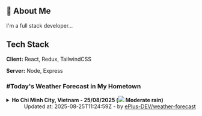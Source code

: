 ## 🚀 About Me
I'm a full stack developer...


## Tech Stack

**Client:** React, Redux, TailwindCSS

**Server:** Node, Express

### #Today's Weather Forecast in My Hometown



<details>
    <summary><b>Ho Chi Minh City, Vietnam - 25/08/2025 (<img src="https://cdn.weatherapi.com/weather/64x64/day/302.png" /> Moderate rain)</b>
    </summary>

    
<table>
    <tr>
        <th>Hour</th>
        <td>00:00</td><td>01:00</td><td>02:00</td><td>03:00</td><td>04:00</td><td>05:00</td><td>06:00</td><td>07:00</td><td>08:00</td><td>09:00</td><td>10:00</td><td>11:00</td><td>12:00</td><td>13:00</td><td>14:00</td><td>15:00</td><td>16:00</td><td>17:00</td><td>18:00</td><td>19:00</td><td>20:00</td><td>21:00</td><td>22:00</td><td>23:00</td>
    </tr>
    <tr>
        <th>Weather</th>
        <td><img src="https://cdn.weatherapi.com/weather/64x64/night/116.png"></img></td><td><img src="https://cdn.weatherapi.com/weather/64x64/night/119.png"></img></td><td><img src="https://cdn.weatherapi.com/weather/64x64/night/116.png"></img></td><td><img src="https://cdn.weatherapi.com/weather/64x64/night/263.png"></img></td><td><img src="https://cdn.weatherapi.com/weather/64x64/night/353.png"></img></td><td><img src="https://cdn.weatherapi.com/weather/64x64/night/116.png"></img></td><td><img src="https://cdn.weatherapi.com/weather/64x64/day/176.png"></img></td><td><img src="https://cdn.weatherapi.com/weather/64x64/day/293.png"></img></td><td><img src="https://cdn.weatherapi.com/weather/64x64/day/119.png"></img></td><td><img src="https://cdn.weatherapi.com/weather/64x64/day/296.png"></img></td><td><img src="https://cdn.weatherapi.com/weather/64x64/day/353.png"></img></td><td><img src="https://cdn.weatherapi.com/weather/64x64/day/296.png"></img></td><td><img src="https://cdn.weatherapi.com/weather/64x64/day/353.png"></img></td><td><img src="https://cdn.weatherapi.com/weather/64x64/day/293.png"></img></td><td><img src="https://cdn.weatherapi.com/weather/64x64/day/353.png"></img></td><td><img src="https://cdn.weatherapi.com/weather/64x64/day/293.png"></img></td><td><img src="https://cdn.weatherapi.com/weather/64x64/day/176.png"></img></td><td><img src="https://cdn.weatherapi.com/weather/64x64/day/116.png"></img></td><td><img src="https://cdn.weatherapi.com/weather/64x64/night/389.png"></img></td><td><img src="https://cdn.weatherapi.com/weather/64x64/night/113.png"></img></td><td><img src="https://cdn.weatherapi.com/weather/64x64/night/176.png"></img></td><td><img src="https://cdn.weatherapi.com/weather/64x64/night/113.png"></img></td><td><img src="https://cdn.weatherapi.com/weather/64x64/night/113.png"></img></td><td><img src="https://cdn.weatherapi.com/weather/64x64/night/116.png"></img></td>
    </tr>
    <tr>
        <th>Condition</th>
        <td width="200px">Partly Cloudy </td><td width="200px">Cloudy </td><td width="200px">Partly Cloudy </td><td width="200px">Patchy light drizzle</td><td width="200px">Light rain shower</td><td width="200px">Partly Cloudy </td><td width="200px">Patchy rain nearby</td><td width="200px">Patchy light rain</td><td width="200px">Cloudy </td><td width="200px">Light rain</td><td width="200px">Light rain shower</td><td width="200px">Light rain</td><td width="200px">Light rain shower</td><td width="200px">Patchy light rain</td><td width="200px">Light rain shower</td><td width="200px">Patchy light rain</td><td width="200px">Patchy rain nearby</td><td width="200px">Partly Cloudy </td><td width="200px">Moderate or heavy rain with thunder</td><td width="200px">Clear </td><td width="200px">Patchy rain nearby</td><td width="200px">Clear </td><td width="200px">Clear </td><td width="200px">Partly Cloudy </td>
    </tr>
    <tr>
        <th>Temperature</th>
        <td>25 °C</td><td>24.7 °C</td><td>24.8 °C</td><td>24.6 °C</td><td>23.8 °C</td><td>23.8 °C</td><td>24.2 °C</td><td>25.3 °C</td><td>26.7 °C</td><td>28.1 °C</td><td>28.9 °C</td><td>29.5 °C</td><td>30.5 °C</td><td>30.3 °C</td><td>30 °C</td><td>29.6 °C</td><td>29 °C</td><td>28.3 °C</td><td>29.1 °C</td><td>26.6 °C</td><td>26.1 °C</td><td>25.8 °C</td><td>25.7 °C</td><td>25.6 °C</td>
    </tr>
    <tr>
        <th>Wind</th>
        <td>10.8 kph</td><td>7.6 kph</td><td>9.4 kph</td><td>9 kph</td><td>6.8 kph</td><td>6.5 kph</td><td>8.6 kph</td><td>11.5 kph</td><td>14.8 kph</td><td>19.4 kph</td><td>22.7 kph</td><td>23.4 kph</td><td>25.6 kph</td><td>25.2 kph</td><td>23 kph</td><td>22.3 kph</td><td>21.2 kph</td><td>19.8 kph</td><td>15.5 kph</td><td>13.3 kph</td><td>11.2 kph</td><td>10.4 kph</td><td>11.9 kph</td><td>13.7 kph</td>
    </tr>
</table>

</details>

<div align="right">
    Updated at: 2025-08-25T11:24:59Z - by <a target="_blank"
        href="https://github.com/ePlus-DEV/weather-forecast">ePlus-DEV/weather-forecast</a>
</div>